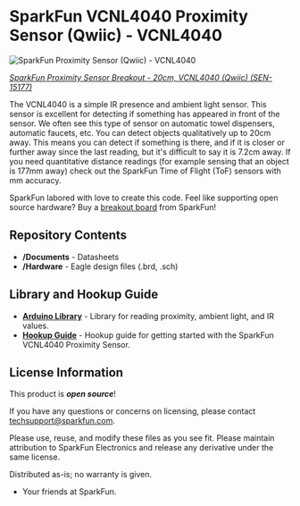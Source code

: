 SparkFun VCNL4040 Proximity Sensor (Qwiic) - VCNL4040
===========================================================

![SparkFun Proximity Sensor (Qwiic) - VCNL4040](https://cdn.sparkfun.com/assets/parts/1/3/5/9/2/15177-SparkFun_Proximity_Sensor_Breakout_-_20cm__VCNL4040__Qwiic_-01.jpg)

[*SparkFun Proximity Sensor Breakout - 20cm, VCNL4040 (Qwiic) (SEN-15177)*](https://www.sparkfun.com/products/15177)

The VCNL4040 is a simple IR presence and ambient light sensor. This sensor is excellent for detecting if something has appeared in front of the sensor. We often see this type of sensor on automatic towel dispensers, automatic faucets, etc. You can detect objects qualitatively up to 20cm away. This means you can detect if something is there, and if it is closer or further away since the last reading, but it's difficult to say it is 7.2cm away. If you need quantitative distance readings (for example sensing that an object is 177mm away) check out the SparkFun Time of Flight (ToF) sensors with mm accuracy.

SparkFun labored with love to create this code. Feel like supporting open source hardware? 
Buy a [breakout board](https://www.sparkfun.com/products/14688) from SparkFun!

Repository Contents
-------------------

* **/Documents** - Datasheets
* **/Hardware** - Eagle design files (.brd, .sch)

Library and Hookup Guide
--------------
* **[Arduino Library](https://github.com/sparkfun/SparkFun_VCNL4040_Arduino_Library)** - Library for reading proximity, ambient light, and IR values.
* **[Hookup Guide](https://learn.sparkfun.com/tutorials/qwiic-proximity-sensor-vcnl4040-hookup-guide)** - Hookup guide for getting started with the SparkFun VCNL4040 Proximity Sensor.

License Information
-------------------

This product is _**open source**_! 

If you have any questions or concerns on licensing, please contact techsupport@sparkfun.com.

Please use, reuse, and modify these files as you see fit. Please maintain attribution to SparkFun Electronics and release any derivative under the same license.

Distributed as-is; no warranty is given.

- Your friends at SparkFun.
